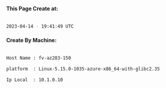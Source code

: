 
   
#### This Page Create at:

```bash

2023-04-14 - 19:41:49 UTC

```

#### Create By Machine:

```bash

Host Name : fv-az283-150

platform  : Linux-5.15.0-1035-azure-x86_64-with-glibc2.35

Ip Local  : 10.1.0.10

```

